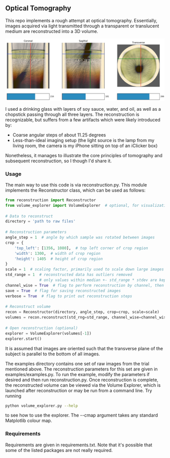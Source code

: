 ## Optical Tomography

This repo implements a rough attempt at optical tomography. Essentially, images acquired via light transmitted through a transparent or translucent medium are reconstructed into a 3D volume.

![Explorer](examples/phantom/volexp.png "Explorer") 

I used a drinking glass with layers of soy sauce, water, and oil, as well as a chopstick passing through all three layers. The reconstruction is recognizable, but suffers from a few artifacts which were likely introduced by:
- Coarse angular steps of about 11.25 degrees
- Less-than-ideal imaging setup (the light source is the lamp from my living room, the camera is my iPhone sitting on top of an iClicker box)

Nonetheless, it manages to illustrate the core principles of tomography and subsequent reconstruction, so I though I'd share it.

### Usage

The main way to use this code is via reconstruction.py. This module implements the Reconstructor class, which can be used as follows:
```python
from reconstruction import Reconstructor
from volume_explorer import VolumeExplorer  # optional, for visualization purposes

# Data to reconstruct
directory = 'path to raw files'

# Reconstruction parameters
angle_step = 1  # angle by which sample was rotated between images
crop = {
    'top_left': [1356, 1080],  # top left corner of crop region
    'width': 1300,  # width of crop region
    'height': 1405  # height of crop region
}
scale = 1  # scaling factor, primarily used to scale down large images
std_range = 1  # reconstructed data has outliers removed
               # only values within median +- std_range * stdev are kept
channel_wise = True  # flag to perform reconstruction by channel, then recombine
save = True  # flag for saving reconstructed images
verbose = True  # flag to print out reconstruction steps

# Reconstruct volume
recon = Reconstructor(directory, angle_step, crop=crop, scale=scale)
volumes = recon.reconstruct(std_rng=std_range, channel_wise=channel_wise, save=save, verbose=verbose)

# Open reconstruction (optional)
explorer = VolumeExplorer(volumes[-1])
explorer.start()
```
It is assumed that images are oriented such that the transverse plane of the subject is parallel to the bottom of all images.

The examples directory contains one set of raw images from the trial mentioned above. The reconstruction parameters for this set are given in examples/examples.py. To run the example, modify the parameters if desired and then run reconstruction.py. Once reconstruction is complete, the reconstructed volume can be viewed via the Volume Explorer, which is launched after reconstruction or may be run from a command line. Try running
```bash
python volume_explorer.py --help
```
to see how to use the explorer. The --cmap argument takes any standard Matplotlib colour map.


### Requirements
Requirements are given in requirements.txt. Note that it's possible that some of the listed packages are not really required.